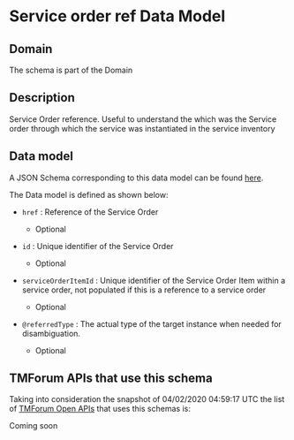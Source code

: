 # Service order ref Data Model

## Domain

The  schema is part of the  Domain

## Description

Service Order reference. Useful to understand the which was the Service order through which the service was instantiated in the service inventory

## Data model

A JSON Schema corresponding to this data model can be found
[here](https://github.com/tmforum-rand/schemas/blob/candidates/Service/ServiceOrderRef.schema.json).

The Data model is defined as shown below:

- `href` : Reference of the Service Order

  - Optional


- `id` : Unique identifier of the Service Order

  - Optional


- `serviceOrderItemId` : Unique identifier of the Service Order Item within a service order, not populated if this is a reference to a service order

  - Optional


- `@referredType` : The actual type of the target instance when needed for disambiguation.

  - Optional






## TMForum APIs that use this schema

Taking into consideration the snapshot of 04/02/2020 04:59:17 UTC the list of [TMForum Open APIs](https://www.tmforum.org/open-apis/) that uses this schemas is:

Coming soon